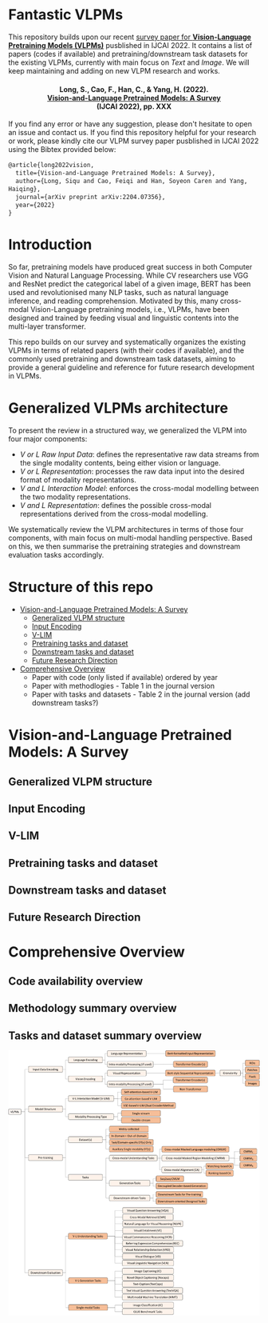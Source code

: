 # Fantastic VLPMs
This repository builds upon our recent [survey paper for **Vision-Language Pretraining Models (VLPMs)**](https://arxiv.org/pdf/2204.07356.pdf) pusblished in IJCAI 2022. It contains a list of papers (codes if available) and pretraining/downstream task datasets for the existing VLPMs, currently with main focus on *Text* and *Image*. We will keep maintaining and adding on new VLPM research and works. 

<h4 align="center">
  <b>Long, S., Cao, F., Han, C., & Yang, H. (2022). <br/><a href="https://arxiv.org/pdf/2204.07356.pdf">Vision-and-Language Pretrained Models: A Survey</a><br/> (IJCAI 2022), pp. XXX</b></span>
</h4>

If you find any error or have any suggestion, please don't hesitate to open an issue and contact us.
If you find this repository helpful for your research or work, please kindly cite our VLPM survey paper pusblished in IJCAI 2022 using the Bibtex provided below:

```
@article{long2022vision,
  title={Vision-and-Language Pretrained Models: A Survey},
  author={Long, Siqu and Cao, Feiqi and Han, Soyeon Caren and Yang, Haiqing},
  journal={arXiv preprint arXiv:2204.07356},
  year={2022}
}
```

# Introduction
So far, pretraining models have produced great success in both Computer Vision and Natural Language Processing. While CV researchers use VGG and ResNet predict the categorical label of a given image, BERT has been used and revolutionised many NLP tasks, such as natural language inference, and reading comprehension. Motivated by this, many cross-modal Vision-Language pretraining models, i.e., VLPMs, have been designed and trained by feeding visual and linguistic contents into the multi-layer transformer.

This repo builds on our survey and systematically organizes the existing VLPMs in terms of related papers (with their codes if available), and the commonly used pretraining and downstream task datasets, aiming to provide a general guideline and reference for future research development in VLPMs. 

# Generalized VLPMs architecture
To present the review in a structured way, we generalized the VLPM into four major components: 
- *V or L Raw Input Data*: defines the representative raw data streams from the single modality contents, being either vision or language.
- *V or L  Representation*: processes the raw data input into the desired format of modality representations.
- *V and L Interaction Model*: enforces the cross-modal modelling between the two modality representations.
- *V and L Representation*: defines the possible cross-modal representations derived from the cross-modal modelling. 

We systematically review the VLPM architectures in terms of those four components, with main focus on multi-modal handling perspective. Based on this, we then summarise the pretraining strategies and downstream evaluation tasks accordingly.


# Structure of this repo
- [Vision-and-Language Pretrained Models: A Survey](#VLSurvey)
  - [Generalized VLPM structure](#VLSStruc)
  - [Input Encoding](#VLSIE)
  - [V-LIM](#VLSVLIM)
  - [Pretraining tasks and dataset](#VLSPTD)
  - [Downstream tasks and dataset](#VLSDTD)
  - [Future Research Direction](#VLSFRD)
- [Comprehensive Overview](#Comprehensive)
  - Paper with code (only listed if available) ordered by year
  - Paper with methodlogies - Table 1 in the journal version
  - Paper with tasks and datasets - Table 2 in the journal version (add downstream tasks?)



<h1 id="VLSurvey">
Vision-and-Language Pretrained Models: A Survey
</h1>

<h2 id="VLSStruc">
Generalized VLPM structure
</h2>

<h2 id="VLSIE">
Input Encoding
</h2>

<h2 id="VLSVLIM">
V-LIM
</h2>

<h2 id="VLSPTD">
Pretraining tasks and dataset
</h2>

<h2 id="VLSDTD">
Downstream tasks and dataset
</h2>

<h2 id="VLSFRD">
Future Research Direction
</h2>

<h1 id="Comprehensive">
Comprehensive Overview
</h1>

<h2 id="CompCode">
Code availability overview
</h2>

<h2 id="CompMethod">
Methodology summary overview
</h2>

<h2 id="CompTaskData">
Tasks and dataset summary overview
</h2>


![image](https://github.com/usydnlp/Fantastic_VLPMs/blob/main/img/vlpm_ontology.png)
